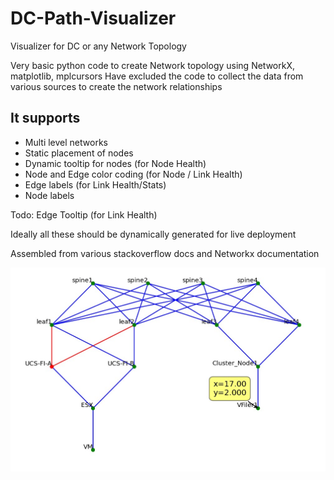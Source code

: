 # DC-Path-Visualizer
Visualizer for DC or any Network Topology

Very basic python code to create Network topology using NetworkX, matplotlib, mplcursors
Have excluded the code to collect the data from various sources to create the network relationships

It supports 
------------
* Multi level networks
* Static placement of nodes
* Dynamic tooltip for nodes (for Node Health)
* Node and Edge color coding (for Node / Link Health)
* Edge labels (for Link Health/Stats)
* Node labels 

Todo:  Edge Tooltip (for Link Health)

Ideally all these should be dynamically generated for live deployment

Assembled from various stackoverflow docs and Networkx documentation


![screen-grab](https://raw.githubusercontent.com/Nagarajran/DC-Path-Visualizer/main/Visualizer.jpg)
